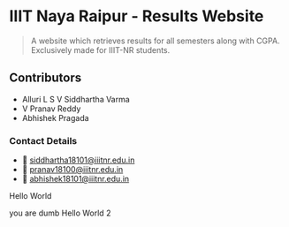# IIIT Naya Raipur - Results Website

> A website which retrieves results for all semesters along with CGPA. Exclusively made for  IIIT-NR students.

## Contributors

+ Alluri L S V Siddhartha Varma
+ V Pranav Reddy
+ Abhishek Pragada


### Contact Details

+ :email: siddhartha18101@iiitnr.edu.in
+ :email: pranav18100@iiitnr.edu.in
+ :email: abhishek18101@iiitnr.edu.in

Hello World

you are dumb
Hello World 2
